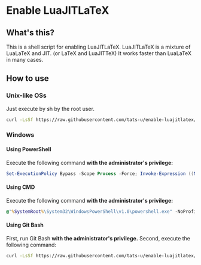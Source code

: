 # Enable LuaJITLaTeX
## What's this?
This is a shell script for enabling LuaJITLaTeX.  LuaJITLaTeX is a mixture of LuaLaTeX and JIT. (or LaTeX and LuaJITTeX)  It works faster than LuaLaTeX in many cases.

## How to use
### Unix-like OSs
Just execute by sh by the root user.

``` bash
curl -LsSf https://raw.githubusercontent.com/tats-u/enable-luajitlatex/master/enable-luajitlatex.sh | sudo PATH="$PATH" sh
```

### Windows
#### Using PowerShell
Execute the following command **with the administrator's privilege:**

```powershell
Set-ExecutionPolicy Bypass -Scope Process -Force; Invoke-Expression ((New-Object System.Net.WebClient).DownloadString("https://raw.githubusercontent.com/tats-u/enable-luajitlatex/master/enable-luajitlatex.ps1"))
```

#### Using CMD
Execute the following command **with the administrator's privilege:**

```bat
@"%SystemRoot%\System32\WindowsPowerShell\v1.0\powershell.exe" -NoProfile -InputFormat None -ExecutionPolicy Bypass -Command "Invoke-Expression ((New-Object System.Net.WebClient).DownloadString('https://raw.githubusercontent.com/tats-u/enable-luajitlatex/master/enable-luajitlatex.ps1'))"
```

#### Using Git Bash
First, run Git Bash **with the administrator's privilege.**  Second, execute the following command:

``` bash
curl -LsSf https://raw.githubusercontent.com/tats-u/enable-luajitlatex/master/enable-luajitlatex.sh | sh
```

